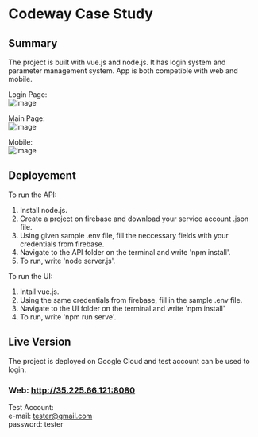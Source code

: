 # Codeway Case Study

## Summary
The project is built with vue.js and node.js. It has login system and parameter management system. App is both competible with web and mobile. 

Login Page: <br/>
![image](https://github.com/emirasal/Codeway-Case-Study/assets/63263142/64f98961-a8c6-4b7e-9276-e8ce424d938b)

Main Page: <br/>
![image](https://github.com/emirasal/Codeway-Case-Study/assets/63263142/b3f590a7-b49e-44dc-b5fe-970254760498)

Mobile: <br/>
![image](https://github.com/emirasal/Codeway-Case-Study/assets/63263142/12f53f98-e835-4872-b22f-a7d9b7e31a4f)



## Deployement
To run the API: 
1) Install node.js.
3) Create a project on firebase and download your service account .json file.
4) Using given sample .env file, fill the neccessary fields with your credentials from firebase.
5) Navigate to the API folder on the terminal and write 'npm install'.
6) To run, write 'node server.js'.

To run the UI:
1) Intall vue.js.
2) Using the same credentials from firebase, fill in the sample .env file.
3) Navigate to the UI folder on the terminal and write 'npm install'
6) To run, write 'npm run serve'.

## Live Version
The project is deployed on Google Cloud and test account can be used to login. <br/>
### Web: http://35.225.66.121:8080 <br/>

Test Account: <br/>
e-mail: tester@gmail.com <br/>
password: tester <br/>
